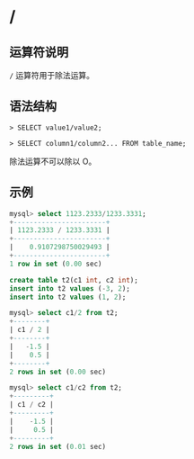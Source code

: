 # **/**

## **运算符说明**

`/` 运算符用于除法运算。

## **语法结构**

```
> SELECT value1/value2;
```

```
> SELECT column1/column2... FROM table_name;
```

除法运算不可以除以 O。

## **示例**

```sql
mysql> select 1123.2333/1233.3331;
+-----------------------+
| 1123.2333 / 1233.3331 |
+-----------------------+
|    0.9107298750029493 |
+-----------------------+
1 row in set (0.00 sec)
```

```sql
create table t2(c1 int, c2 int);
insert into t2 values (-3, 2);
insert into t2 values (1, 2);

mysql> select c1/2 from t2;
+--------+
| c1 / 2 |
+--------+
|   -1.5 |
|    0.5 |
+--------+
2 rows in set (0.00 sec)

mysql> select c1/c2 from t2;
+---------+
| c1 / c2 |
+---------+
|    -1.5 |
|     0.5 |
+---------+
2 rows in set (0.01 sec)
```
